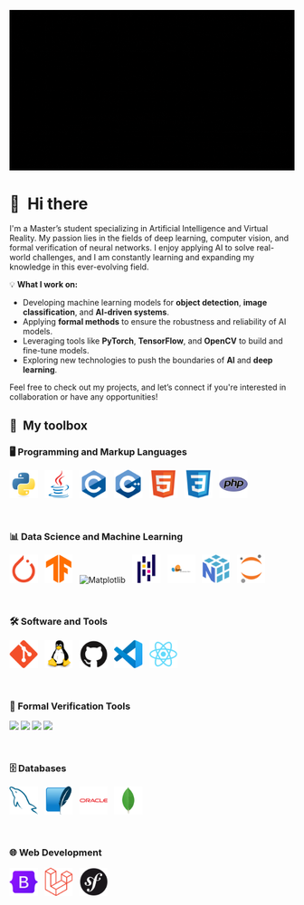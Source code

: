 ![Hey there, I'm Houda. I'm passionate about AI, deep learning, and computer vision. Check out my work!](https://github.com/hudakhadiri/hudakhadiri/raw/main/hello.gif)

# 👋 &nbsp;Hi there

I'm a Master’s student specializing in Artificial Intelligence and Virtual Reality. My passion lies in the fields of deep learning, computer vision, and formal verification of neural networks. I enjoy applying AI to solve real-world challenges, and I am constantly learning and expanding my knowledge in this ever-evolving field.

💡 **What I work on:**
- Developing machine learning models for **object detection**, **image classification**, and **AI-driven systems**.
- Applying **formal methods** to ensure the robustness and reliability of AI models.
- Leveraging tools like **PyTorch**, **TensorFlow**, and **OpenCV** to build and fine-tune models.
- Exploring new technologies to push the boundaries of **AI** and **deep learning**.

Feel free to check out my projects, and let’s connect if you're interested in collaboration or have any opportunities!



## 🧰 &nbsp;My toolbox

### 🖥️ Programming and Markup Languages

<p align="left">
  <img src="https://raw.githubusercontent.com/devicons/devicon/master/icons/python/python-original.svg" alt="Python" width="50" height="50"/> &nbsp;
  <img src="https://raw.githubusercontent.com/devicons/devicon/master/icons/java/java-original.svg" alt="Java" width="50" height="50"/> &nbsp;
  <img src="https://raw.githubusercontent.com/devicons/devicon/master/icons/c/c-original.svg" alt="C" width="50" height="50"/> &nbsp;
  <img src="https://raw.githubusercontent.com/devicons/devicon/master/icons/cplusplus/cplusplus-original.svg" alt="C++" width="50" height="50"/> &nbsp;
  <img src="https://raw.githubusercontent.com/devicons/devicon/master/icons/html5/html5-original.svg" alt="HTML5" width="50" height="50"/> &nbsp;
  <img src="https://raw.githubusercontent.com/devicons/devicon/master/icons/css3/css3-original.svg" alt="CSS3" width="50" height="50"/> &nbsp;
  <img src="https://raw.githubusercontent.com/devicons/devicon/master/icons/php/php-original.svg" alt="PHP" width="50" height="50"/>
</p>

<br>

### 📊 Data Science and Machine Learning

<p align="left">
  <img src="https://raw.githubusercontent.com/devicons/devicon/master/icons/pytorch/pytorch-original.svg" alt="PyTorch" width="50" height="50"/> &nbsp;
  <img src="https://raw.githubusercontent.com/devicons/devicon/master/icons/tensorflow/tensorflow-original.svg" alt="TensorFlow" width="50" height="50"/> &nbsp;
  <img src="https://raw.githubusercontent.com/matplotlib/matplotlib/master/logo/matplotlib-2.1.svg" alt="Matplotlib" width="50" height="50"/> &nbsp;
  <img src="https://raw.githubusercontent.com/devicons/devicon/master/icons/pandas/pandas-original.svg" alt="Pandas" width="50" height="50"/> &nbsp;
  <img src="https://raw.githubusercontent.com/scikit-learn/scikit-learn/main/doc/logos/scikit-learn-logo.svg" alt="Scikit-learn" width="50" height="50"/> &nbsp;
  <img src="https://raw.githubusercontent.com/devicons/devicon/master/icons/numpy/numpy-original.svg" alt="NumPy" width="50" height="50"/> &nbsp;
  <img src="https://raw.githubusercontent.com/devicons/devicon/master/icons/jupyter/jupyter-original.svg" alt="Jupyter" width="50" height="50"/>
</p>

<br>

### 🛠️ Software and Tools

<p align="left">
  <img src="https://raw.githubusercontent.com/devicons/devicon/master/icons/git/git-original.svg" alt="Git" width="50" height="50"/> &nbsp;
  <img src="https://raw.githubusercontent.com/devicons/devicon/master/icons/linux/linux-original.svg" alt="Linux" width="50" height="50"/> &nbsp;
  <img src="https://raw.githubusercontent.com/devicons/devicon/master/icons/github/github-original.svg" alt="GitHub" width="50" height="50"/> &nbsp;
  <img src="https://raw.githubusercontent.com/devicons/devicon/master/icons/vscode/vscode-original.svg" alt="VS Code" width="50" height="50"/> &nbsp;
  <img src="https://raw.githubusercontent.com/devicons/devicon/master/icons/react/react-original.svg" alt="React" width="50" height="50"/>
</p>

<br>

### 🧪 Formal Verification Tools

<p align="left">
  <img src="https://img.shields.io/badge/Frama_C-000000?style=for-the-badge&logo=tool&logoColor=white"/>
  <img src="https://img.shields.io/badge/ACSL-007ACC?style=for-the-badge&logo=tool&logoColor=white"/>
  <img src="https://img.shields.io/badge/Z3-2C2255?style=for-the-badge&logo=tool&logoColor=white"/>
  <img src="https://img.shields.io/badge/Alt_Ergo-000000?style=for-the-badge&logo=tool&logoColor=white"/>
</p>

<br>

### 🗄️ Databases

<p align="left">
  <img src="https://raw.githubusercontent.com/devicons/devicon/master/icons/mysql/mysql-original.svg" alt="MySQL" width="50" height="50"/> &nbsp;
  <img src="https://raw.githubusercontent.com/devicons/devicon/master/icons/sqlite/sqlite-original.svg" alt="SQLite" width="50" height="50"/> &nbsp;
  <img src="https://raw.githubusercontent.com/devicons/devicon/master/icons/oracle/oracle-original.svg" alt="Oracle" width="50" height="50"/> &nbsp;
  <img src="https://raw.githubusercontent.com/devicons/devicon/master/icons/mongodb/mongodb-original.svg" alt="MongoDB" width="50" height="50"/>
</p>

<br>

### 🌐 Web Development

<p align="left">
  <img src="https://raw.githubusercontent.com/devicons/devicon/master/icons/bootstrap/bootstrap-original.svg" alt="Bootstrap" width="50" height="50"/> &nbsp;
  <img src="https://raw.githubusercontent.com/devicons/devicon/master/icons/laravel/laravel-original.svg" alt="Laravel" width="50" height="50"/> &nbsp;
  <img src="https://raw.githubusercontent.com/devicons/devicon/master/icons/symfony/symfony-original.svg" alt="Symfony" width="50" height="50"/>
</p>

<br>





